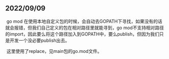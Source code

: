 ## 2022/09/09

​		go mod 在使用本地自定义包的时候，会自动去GOPATH下寻找，如果没有的话就会报错，但我们自己定义的包在相对路径里就能寻到，go mod不支持相对路径的import，因此要么将这个路径加入到GOPATH中，要么publish，但因为我们只是开发一个没必要publish出去。

​		这里使用了replace，见main包的go.mod文件。